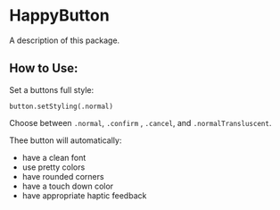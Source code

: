 # HappyButton

A description of this package.

## How to Use:

Set a buttons full style:

`button.setStyling(.normal)`

Choose between `.normal`, `.confirm` , `.cancel`, and `.normalTransluscent`.


Thee button will automatically:
- have a clean font
- use pretty colors
- have rounded corners
- have a touch down color
- have appropriate haptic feedback
